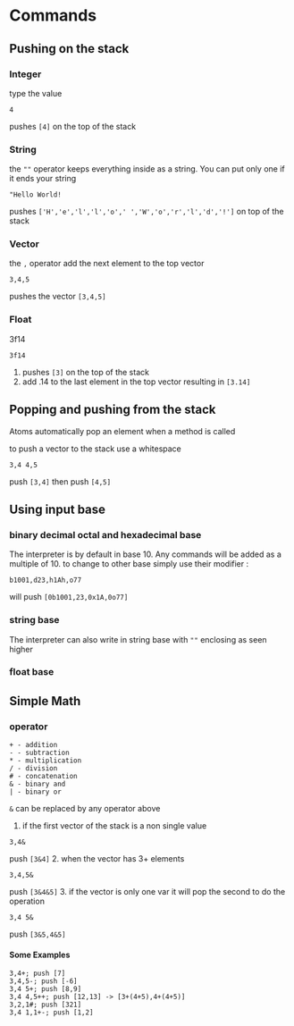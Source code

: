 # Commands
## Pushing on the stack
### Integer
type the value
```
4
```
pushes `[4]` on the top of the stack


### String
the `""` operator keeps everything inside as a string. You can put only one if it ends your string
```
"Hello World!
```
pushes `['H','e','l','l','o',' ','W','o','r','l','d','!']` on top of the stack

### Vector
the `,` operator add the next element to the top vector
```
3,4,5
```
pushes the vector `[3,4,5]`

### Float
3f14
```
3f14
```
1. pushes `[3]` on the top of the stack
2. add .14 to the last element in the top vector resulting in `[3.14]`

## Popping and pushing from the stack

Atoms automatically pop an element when a method is called

to push a vector to the stack use a whitespace
```
3,4 4,5
```
push `[3,4]` then push `[4,5]`

## Using input base

### binary decimal octal and hexadecimal base

The interpreter is by default in base 10. Any commands will be added as a multiple of 10.
to change to other base simply use their modifier :
```
b1001,d23,h1Ah,o77
```
will push `[0b1001,23,0x1A,0o77]`
### string base
The interpreter can also write in string base with `""` enclosing as seen higher

### float base


## Simple Math

### operator
```
+ - addition
- - subtraction
* - multiplication
/ - division
# - concatenation
& - binary and
| - binary or
```
`&` can be replaced by any operator above
1. if the first vector of the stack is a non single value
```
3,4&
```
push `[3&4]`
2. when the vector has 3+ elements
```
3,4,5&
```
push `[3&4&5]`
3. if the vector is only one var it will pop the second to do the operation
```
3,4 5&
```
push `[3&5,4&5]`
#### Some Examples
```
3,4+; push [7]
3,4,5-; push [-6]
3,4 5+; push [8,9]
3,4 4,5++; push [12,13] -> [3+(4+5),4+(4+5)]
3,2,1#; push [321]
3,4 1,1+-; push [1,2]
```
